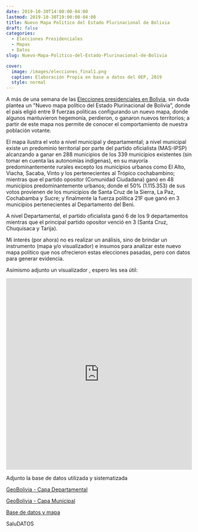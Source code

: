 ```yaml
---
date: 2019-10-30T14:00:00-04:00
lastmod: 2019-10-30T19:00:00-04:00
title: Nuevo Mapa Politico del Estado Plurinacional de Bolivia
draft: false
categories:
  - Elecciones Presidenciales
  - Mapas
  - Datos
slug: Nuevo-Mapa-Politico-del-Estado-Plurinacional-de-Bolivia

cover:
  image: /images/elecciones_final1.png
  caption: Elaboración Propia en base a datos del OEP, 2019
  style: normal
---
```


A más de una semana de las [Elecciones presidenciales en Bolivia](https://es.wikipedia.org/wiki/Elecciones_generales_de_Bolivia_de_2019), sin duda plantea un "Nuevo mapa político del Estado Plurinacional de Bolivia”, donde el país eligió entre 9 fuerzas políticas configurando un nuevo mapa, donde algunos mantuvieron hegemonía, perdieron, o ganaron nuevos territorios; a partir de este mapa nos permite de conocer el comportamiento de nuestra población votante.


El mapa ilustra el voto a nivel municipal y departamental; a nivel municipal existe un predominio territorial por parte del partido oficialista (MAS-IPSP) alcanzando a ganar en 288 municipios de los 339 municipios existentes (sin tomar en cuenta las autonomías indígenas), en su mayoría predominantemente rurales excepto los municipios urbanos como El Alto, Viacha, Sacaba, Vinto y los pertenecientes al Trópico cochabambino; mientras que el partido opositor (Comunidad Ciudadana) ganó en 48 municipios predominantemente urbanos; donde el 50% (1.115.353) de sus votos provienen de los municipios de Santa Cruz de la Sierra, La Paz, Cochabamba y Sucre; y finalmente la fuerza política 21F que ganó en 3 municipios pertenecientes al Departamento del Beni.

A nivel Departamental, el partido oficialista ganó 6 de los 9 departamentos mientras que el principal partido opositor venció en 3 (Santa Cruz, Chuquisaca y Tarija).

Mi interés (por ahora) no es realizar un análisis, sino de brindar un instrumento (mapa y/o visualizador) e insumos para analizar este nuevo mapa político que nos ofrecieron estas elecciones pasadas, pero con datos para generar evidencia.


Asimismo adjunto un visualizador , espero les sea útil:


<iframe width="100%" height="520" frameborder="0" src="https://rafemoro.carto.com/builder/94fa0e66-4722-4538-bcbc-29736acb4d03/embed" allowfullscreen webkitallowfullscreen mozallowfullscreen oallowfullscreen msallowfullscreen></iframe>

Adjunto la base de datos utilizada y sistematizada

[GeoBolivia -  Capa Departamental](https://geo.gob.bo/geonetwork/srv/spa/catalog.search#/metadata/51017e2e-e4de-4a37-af73-5ec596aed840) 

[GeoBolivia -  Capa Municipal](https://geo.gob.bo/geonetwork/srv/spa/catalog.search#/metadata/7a2ac686-6f6f-4015-999e-3660f85719fa)

[Base de datos y mapa](https://rednegra.net/nc/index.php/s/44r6TtXn5YdnECN)

SaluDATOS


